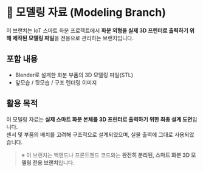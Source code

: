 # 🧩 모델링 자료 (Modeling Branch)

이 브랜치는 IoT 스마트 화분 프로젝트에서 **화분 외형을 실제 3D 프린터로 출력하기 위해 제작된 모델링 파일**을 전용으로 관리하는 브랜치입니다.

## 포함 내용
- Blender로 설계한 화분 부품의 3D 모델링 파일(STL)
- 앞모습 / 뒷모습 / 구조 렌더링 이미지

## 활용 목적
이 모델링 자료는 **실제 스마트 화분 본체를 3D 프린터로 출력하기 위한 최종 설계 도면**입니다.  
센서 및 부품의 배치를 고려해 구조적으로 설계되었으며, 실물 출력에 그대로 사용되었습니다.

> ※ 이 브랜치는 백엔드나 프론트엔드 코드와는 **완전히 분리된, 스마트 화분 3D 모델링 전용 브랜치**입니다.

